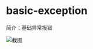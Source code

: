 # basic-exception

简介：基础异常报错

![截图](https://unpkg.com/@icedesign/basic-exception-block/screenshot.png)





